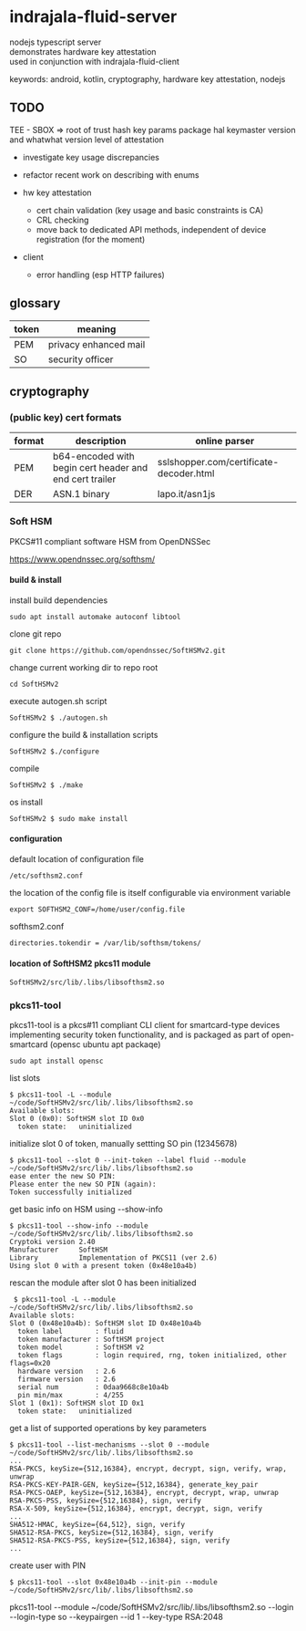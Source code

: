 # indrajala-fluid-server

nodejs typescript server    
demonstrates hardware key attestation  
used in conjunction with indrajala-fluid-client  
  
keywords:  android, kotlin, cryptography, hardware key attestation, nodejs

## TODO

TEE - SBOX
=> root of trust hash
key params
package
hal keymaster version and whatwhat version
level of attestation

- investigate key usage discrepancies
- refactor recent work on describing with enums
- hw key attestation
  - cert chain validation (key usage and basic constraints is CA)
  - CRL checking
  - move back to dedicated API methods, independent of device registration (for the moment)

- client
  - error handling (esp HTTP failures)

## glossary

token|meaning
-----|-------
PEM|privacy enhanced mail
SO|security officer

## cryptography

### (public key) cert formats

format|description|online parser
------|-----------|-------------
PEM|b64-encoded with begin cert header and end cert trailer|sslshopper.com/certificate-decoder.html
DER|ASN.1 binary|lapo.it/asn1js

### Soft HSM

PKCS#11 compliant software HSM from OpenDNSSec

https://www.opendnssec.org/softhsm/

#### build & install

install build dependencies
```
sudo apt install automake autoconf libtool
```

clone git repo
```
git clone https://github.com/opendnssec/SoftHSMv2.git
```

change current working dir to repo root
```
cd SoftHSMv2
```

execute autogen.sh script
```
SoftHSMv2 $ ./autogen.sh
```

configure the build & installation scripts
```
SoftHSMv2 $./configure
```

compile
```
SoftHSMv2 $ ./make
```

os install
```
SoftHSMv2 $ sudo make install
```

#### configuration

default location of configuration file
```
/etc/softhsm2.conf
```

the location of the config file is itself configurable via environment variable
```
export SOFTHSM2_CONF=/home/user/config.file
```

softhsm2.conf
```
directories.tokendir = /var/lib/softhsm/tokens/
```

#### location of SoftHSM2 pkcs11 module
  
```
SoftHSMv2/src/lib/.libs/libsofthsm2.so
```

### pkcs11-tool

pkcs11-tool is a pkcs#11 compliant CLI client for smartcard-type devices implementing security token functionality, and is packaged as part of open-smartcard (opensc ubuntu apt packaqe)

```
sudo apt install opensc
```

list slots
```
$ pkcs11-tool -L --module ~/code/SoftHSMv2/src/lib/.libs/libsofthsm2.so
Available slots:
Slot 0 (0x0): SoftHSM slot ID 0x0
  token state:   uninitialized
```

initialize slot 0 of token, manually settting SO pin (12345678)
```
$ pkcs11-tool --slot 0 --init-token --label fluid --module ~/code/SoftHSMv2/src/lib/.libs/libsofthsm2.so
ease enter the new SO PIN: 
Please enter the new SO PIN (again): 
Token successfully initialized
```

get basic info on HSM using --show-info
```
$ pkcs11-tool --show-info --module ~/code/SoftHSMv2/src/lib/.libs/libsofthsm2.so
Cryptoki version 2.40
Manufacturer     SoftHSM
Library          Implementation of PKCS11 (ver 2.6)
Using slot 0 with a present token (0x48e10a4b)
```

rescan the module after slot 0 has been initialized
```
 $ pkcs11-tool -L --module ~/code/SoftHSMv2/src/lib/.libs/libsofthsm2.so
Available slots:
Slot 0 (0x48e10a4b): SoftHSM slot ID 0x48e10a4b
  token label        : fluid
  token manufacturer : SoftHSM project
  token model        : SoftHSM v2
  token flags        : login required, rng, token initialized, other flags=0x20
  hardware version   : 2.6
  firmware version   : 2.6
  serial num         : 0daa9668c8e10a4b
  pin min/max        : 4/255
Slot 1 (0x1): SoftHSM slot ID 0x1
  token state:   uninitialized
```

get a list of supported operations by key parameters
```
$ pkcs11-tool --list-mechanisms --slot 0 --module ~/code/SoftHSMv2/src/lib/.libs/libsofthsm2.so
...
RSA-PKCS, keySize={512,16384}, encrypt, decrypt, sign, verify, wrap, unwrap
RSA-PKCS-KEY-PAIR-GEN, keySize={512,16384}, generate_key_pair
RSA-PKCS-OAEP, keySize={512,16384}, encrypt, decrypt, wrap, unwrap
RSA-PKCS-PSS, keySize={512,16384}, sign, verify
RSA-X-509, keySize={512,16384}, encrypt, decrypt, sign, verify
...
SHA512-HMAC, keySize={64,512}, sign, verify
SHA512-RSA-PKCS, keySize={512,16384}, sign, verify
SHA512-RSA-PKCS-PSS, keySize={512,16384}, sign, verify
...
```

create user with PIN
```
$ pkcs11-tool --slot 0x48e10a4b --init-pin --module ~/code/SoftHSMv2/src/lib/.libs/libsofthsm2.so
```


 pkcs11-tool --module ~/code/SoftHSMv2/src/lib/.libs/libsofthsm2.so --login --login-type so --keypairgen --id 1 --key-type RSA:2048



